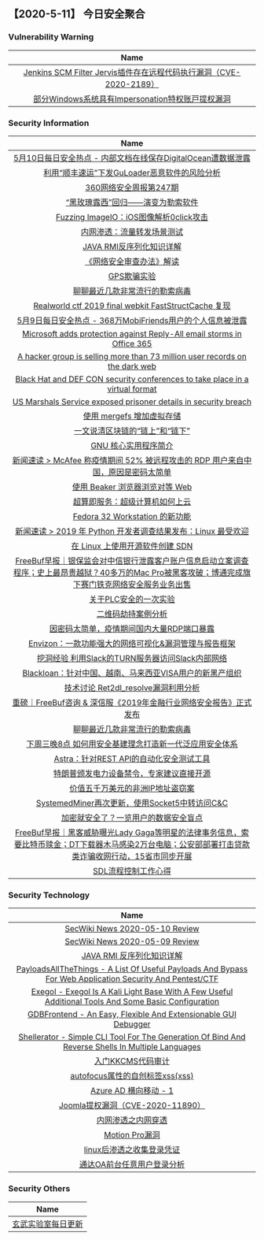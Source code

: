 
 ##   【2020-5-11】 今日安全聚合


###  						       							Vulnerability Warning

|                             Name                             |
| :----------------------------------------------------------: |
|[Jenkins SCM Filter Jervis插件存在远程代码执行漏洞（CVE-2020-2189）](https://www.seebug.org/vuldb/ssvid-98228)|
|[部分Windows系统具有Impersonation特权账⼾提权漏洞](https://www.seebug.org/vuldb/ssvid-98227)|

### 						        							Security Information
|                             Name                                    |
| :----------------------------------------------------------: |
|[5月10日每日安全热点 - 内部文档在线保存DigitalOcean遭数据泄露](https://www.anquanke.com/post/id/204849)|
|[利用“顺丰速运”下发GuLoader恶意软件的风险分析](https://www.anquanke.com/post/id/204839)|
|[360网络安全周报第247期](https://www.anquanke.com/post/id/204836)|
|[“黑玫瑰露西”回归——演变为勒索软件](https://www.anquanke.com/post/id/204710)|
|[Fuzzing ImageIO：iOS图像解析0click攻击](https://www.anquanke.com/post/id/204722)|
|[内网渗透：流量转发场景测试](https://www.anquanke.com/post/id/204347)|
|[JAVA RMI反序列化知识详解](https://www.anquanke.com/post/id/204740)|
|[《网络安全审查办法》解读](https://www.anquanke.com/post/id/204601)|
|[GPS欺骗实验](https://www.anquanke.com/post/id/204316)|
|[聊聊最近几款非常流行的勒索病毒](https://www.anquanke.com/post/id/204719)|
|[Realworld ctf 2019 final webkit FastStructCache 复现](https://www.anquanke.com/post/id/204331)|
|[5月9日每日安全热点 - 368万MobiFriends用户的个人信息被泄露](https://www.anquanke.com/post/id/204727)|
|[Microsoft adds protection against Reply-All email storms in Office 365](https://www.zdnet.com/article/microsoft-adds-protection-against-reply-all-email-storms-in-office-365/#ftag=RSSbaffb68)|
|[A hacker group is selling more than 73 million user records on the dark web](https://www.zdnet.com/article/a-hacker-group-is-selling-more-than-73-million-user-records-on-the-dark-web/#ftag=RSSbaffb68)|
|[Black Hat and DEF CON security conferences to take place in a virtual format](https://www.zdnet.com/article/black-hat-and-def-con-security-conferences-to-take-place-in-a-virtual-format/#ftag=RSSbaffb68)|
|[US Marshals Service exposed prisoner details in security breach](https://www.zdnet.com/article/us-marshals-service-exposed-prisoner-details-in-security-breach/#ftag=RSSbaffb68)|
|[使用 mergefs 增加虚拟存储](https://linux.cn/article-12207-1.html?utm_source=rss&utm_medium=rss)|
|[一文说清区块链的“链上”和“链下”](https://linux.cn/article-12206-1.html?utm_source=rss&utm_medium=rss)|
|[GNU 核心实用程序简介](https://linux.cn/article-12205-1.html?utm_source=rss&utm_medium=rss)|
|[新闻速读 &gt; McAfee 称疫情期间 52% 被远程攻击的 RDP 用户来自中国，原因是密码太简单](https://linux.cn/article-12204-1.html?utm_source=rss&utm_medium=rss)|
|[使用 Beaker 浏览器浏览对等 Web](https://linux.cn/article-12203-1.html?utm_source=rss&utm_medium=rss)|
|[超算即服务：超级计算机如何上云](https://linux.cn/article-12202-1.html?utm_source=rss&utm_medium=rss)|
|[Fedora 32 Workstation 的新功能](https://linux.cn/article-12201-1.html?utm_source=rss&utm_medium=rss)|
|[新闻速读 &gt; 2019 年 Python 开发者调查结果发布：Linux 最受欢迎](https://linux.cn/article-12200-1.html?utm_source=rss&utm_medium=rss)|
|[在 Linux 上使用开源软件创建 SDN](https://linux.cn/article-12199-1.html?utm_source=rss&utm_medium=rss)|
|[FreeBuf早报｜银保监会对中信银行泄露客户账户信息启动立案调查程序；史上最昂贵越狱？40多万的Mac Pro被黑客攻破；博通完成旗下赛门铁克网络安全服务业务出售](https://www.freebuf.com/news/236235.html)|
|[关于PLC安全的一次实验](https://www.freebuf.com/articles/ics-articles/233938.html)|
|[二维码劫持案例分析](https://www.freebuf.com/vuls/234121.html)|
|[因密码太简单，疫情期间国内大量RDP端口暴露](https://www.freebuf.com/articles/network/236148.html)|
|[Envizon：一款功能强大的网络可视化&漏洞管理与报告框架](https://www.freebuf.com/sectool/232518.html)|
|[挖洞经验  利用Slack的TURN服务器访问Slack内部网络](https://www.freebuf.com/vuls/233854.html)|
|[Blackloan：针对中国、越南、马来西亚VISA用户的新黑产组织](https://www.freebuf.com/articles/terminal/233411.html)|
|[技术讨论  Ret2dl_resolve漏洞利用分析](https://www.freebuf.com/articles/system/233513.html)|
|[重磅｜FreeBuf咨询 & 深信服《2019年金融行业网络安全报告》正式发布](https://www.freebuf.com/articles/paper/229573.html)|
|[聊聊最近几款非常流行的勒索病毒](https://www.freebuf.com/articles/terminal/236105.html)|
|[下周三晚8点  如何用安全基建理念打造新一代泛应用安全体系](https://www.freebuf.com/open/235415.html)|
|[Astra：针对REST API的自动化安全测试工具](https://www.freebuf.com/sectool/232503.html)|
|[特朗普颁发电力设备禁令，专家建议直接开源](https://www.freebuf.com/news/236141.html)|
|[价值五千万美元的非洲IP地址盗窃案](https://www.freebuf.com/news/233865.html)|
|[SystemedMiner再次更新，使用Socket5中转访问C&C](https://www.freebuf.com/articles/system/233138.html)|
|[加密就安全了？一览用户的数据安全盲点](https://www.freebuf.com/articles/database/233154.html)|
|[FreeBuf早报｜黑客威胁曝光Lady Gaga等明星的法律事务信息，索要比特币赎金；DT下载器木马感染2万台电脑；公安部部署打击贷款类诈骗收网行动，15省市同步开展](https://www.freebuf.com/news/236097.html)|
|[SDL流程控制工作心得](https://www.freebuf.com/articles/security-management/233899.html)|

### 						        							Security  Technology
|                             Name                                    |
| :----------------------------------------------------------: |
|[SecWiki News 2020-05-10 Review](http://www.sec-wiki.com/?2020-05-10)|
|[SecWiki News 2020-05-09 Review](http://www.sec-wiki.com/?2020-05-09)|
|[JAVA RMI 反序列化知识详解](https://paper.seebug.org/1194/)|
|[PayloadsAllTheThings - A List Of Useful Payloads And Bypass For Web Application Security And Pentest/CTF](http://www.kitploit.com/2020/05/payloadsallthethings-list-of-useful.html)|
|[Exegol - Exegol Is A Kali Light Base With A Few Useful Additional Tools And Some Basic Configuration](http://www.kitploit.com/2020/05/exegol-exegol-is-kali-light-base-with.html)|
|[GDBFrontend - An Easy, Flexible And Extensionable GUI Debugger](http://www.kitploit.com/2020/05/gdbfrontend-easy-flexible-and.html)|
|[Shellerator - Simple CLI Tool For The Generation Of Bind And Reverse Shells In Multiple Languages](http://www.kitploit.com/2020/05/shellerator-simple-cli-tool-for.html)|
|[入门KKCMS代码审计](http://xz.aliyun.com/t/7711)|
|[autofocus属性的自创标签xss(xss)](http://xz.aliyun.com/t/7702)|
|[Azure AD 横向移动 - 1](http://xz.aliyun.com/t/7705)|
|[Joomla提权漏洞（CVE-2020-11890）](http://xz.aliyun.com/t/7709)|
|[内网渗透之内网穿透](http://xz.aliyun.com/t/7701)|
|[Motion Pro漏洞](http://xz.aliyun.com/t/7710)|
|[linux后渗透之收集登录凭证](http://xz.aliyun.com/t/7698)|
|[通达OA前台任意用户登录分析](http://xz.aliyun.com/t/7704)|

### 						        							Security  Others
|                             Name                                    |
| :----------------------------------------------------------: |
|[玄武实验室每日更新](https://weibo.com/p/1006065582522936/wenzhang?from=page_100606_profile&wvr=6&mod=wenzhangmore)|

